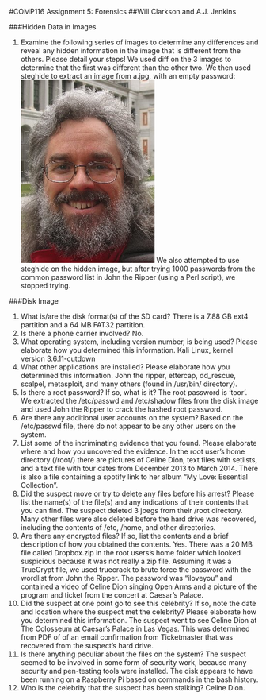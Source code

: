#COMP116 Assignment 5: Forensics
##Will Clarkson and A.J. Jenkins


###Hidden Data in Images
1. Examine the following series of images to determine any differences and reveal 
any hidden information in the image that is different from the others. Please 
detail your steps!
        We used diff on the 3 images to determine that the first
        was different than the other two. We then used steghide to extract an image from 
        a.jpg, with an empty password:
        ![Hidden Picture](x.jpg)
        We also attempted to use steghide on the hidden image, but after trying 1000 
        passwords from the common password list in John the Ripper (using a Perl script), 
        we stopped trying.

###Disk Image
1. What is/are the disk format(s) of the SD card?
        There is a 7.88 GB ext4 partition and a 64 MB FAT32 partition.
2. Is there a phone carrier involved?
        No.
3. What operating system, including version number, is being used? Please 
elaborate how you determined this information.
        Kali Linux, kernel version 3.6.11-cutdown
4. What other applications are installed? Please elaborate how you determined 
this information.
        John the ripper, ettercap, dd_rescue, scalpel, metasploit, and many 
        others (found in /usr/bin/ directory).
5. Is there a root password? If so, what is it?
        The root password is ‘toor’. We extracted the /etc/passwd and 
        /etc/shadow files from the disk image and used John the Ripper to crack 
        the hashed root password.
6. Are there any additional user accounts on the system?
        Based on the /etc/passwd file, there do not appear to be any other users on the system.
7. List some of the incriminating evidence that you found. Please elaborate 
where and how you uncovered the evidence.
        In the root user’s home directory (/root/) there are pictures of Celine 
        Dion, text files with setlists, and a text file with tour dates from 
        December 2013 to March 2014. There is also a file containing a spotify 
        link to her album “My Love: Essential Collection”.
8. Did the suspect move or try to delete any files before his arrest? Please 
list the name(s) of the file(s) and any indications of their contents that you can find.
        The suspect deleted 3 jpegs from their /root directory. Many other files 
        were also deleted before the hard drive was recovered, including the 
        contents of /etc, /home, and other directories.
9. Are there any encrypted files? If so, list the contents and a brief description 
of how you obtained the contents.
        Yes. There was a 20 MB file called Dropbox.zip in the root users’s home 
        folder which looked suspicious because it was not really a zip file. 
        Assuming it was a TrueCrypt file, we used truecrack to brute force the 
        password with the wordlist from John the Ripper. The password was 
        “iloveyou” and contained a video of Celine Dion singing Open Arms and a 
        picture of the program and ticket from the concert at Caesar’s Palace. 
10. Did the suspect at one point go to see this celebrity? If so, note the date 
and location where the suspect met the celebrity? Please elaborate how you 
determined this information.
        The suspect went to see Celine Dion at The Colosseum at Caesar’s Palace 
        in Las Vegas. This was determined from PDF of of an email confirmation 
        from Ticketmaster that was recovered from the suspect’s hard drive.
11. Is there anything peculiar about the files on the system?
        The suspect seemed to be involved in some form of security work, 
        because many security and pen-testing tools were installed. The disk 
        appears to have been running on a Raspberry Pi based on commands in the 
        bash history.
12. Who is the celebrity that the suspect has been stalking?
        Celine Dion.
